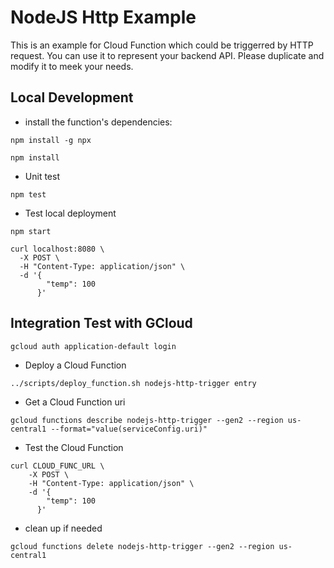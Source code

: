 # NodeJS Http Example

This is an example for Cloud Function which could be triggerred by HTTP request. You can use it to represent your backend API. Please duplicate and modify it to meek your needs.  


## Local Development
*  install the function's dependencies:
```shell
npm install -g npx
```

```shell
npm install
```

* Unit test

```shell
npm test
```

* Test local deployment
```shell
npm start 
```

```shell
curl localhost:8080 \
  -X POST \
  -H "Content-Type: application/json" \
  -d '{
        "temp": 100
      }'
```


## Integration Test with GCloud

```
gcloud auth application-default login
```

* Deploy a Cloud Function
```shell
../scripts/deploy_function.sh nodejs-http-trigger entry
```


* Get a Cloud Function uri
```shell
gcloud functions describe nodejs-http-trigger --gen2 --region us-central1 --format="value(serviceConfig.uri)"
```

* Test the Cloud Function
```shell
curl CLOUD_FUNC_URL \
    -X POST \
    -H "Content-Type: application/json" \
    -d '{
        "temp": 100
      }'
```

* clean up if needed
```shell
gcloud functions delete nodejs-http-trigger --gen2 --region us-central1
```
